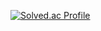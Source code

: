 [![Solved.ac Profile](http://mazassumnida.wtf/api/v2/generate_badge?boj=nxagon)](https://solved.ac/nxagon/)
